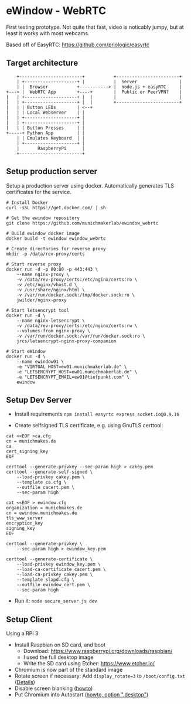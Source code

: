# eWindow - WebRTC
First testing prototype. Not quite that fast, video is noticably jumpy, but at least it works with most webcams.

Based off of EasyRTC: https://github.com/priologic/easyrtc

## Target architecture
```
    +------------------------+           +------------------------+
    | +--------------------+ |           |  Server                |
    | |  Browser           +-----------> |  node.js + easyRTC     |
+---> |  WebRTC App        +----+        |  Public or PeerVPN?    |
|   | +--------------------+ |  |        |                        |
|   | +--------------------+ |  |        +------------------------+
|   | | Button LEDs        | <--+
|   | | Local Webserver    | |
|   | +--------------------+ |
|   | +--------------------+ |
|   | | Button Presses     | |
+-----+ Python App         | |
    | | Emulates Keyboard  | |
    | +--------------------+ |
    |       RaspberryPi      |
    +------------------------+
```

## Setup production server
Setup a production server using docker. Automatically generates TLS certificates for the service.

```
# Install Docker
curl -sSL https://get.docker.com/ | sh

# Get the ewindow repository
git clone https://github.com/munichmakerlab/ewindow_webrtc

# Build ewindow docker image
docker build -t ewindow ewindow_webrtc

# Create directories for reverse proxy
mkdir -p /data/rev-proxy/certs

# Start reverse proxy
docker run -d -p 80:80 -p 443:443 \
    --name nginx-proxy \
    -v /data/rev-proxy/certs:/etc/nginx/certs:ro \
    -v /etc/nginx/vhost.d \
    -v /usr/share/nginx/html \
    -v /var/run/docker.sock:/tmp/docker.sock:ro \
    jwilder/nginx-proxy

# Start letsencrypt tool
docker run -d \
    --name nginx-letsencrypt \
    -v /data/rev-proxy/certs:/etc/nginx/certs:rw \
    --volumes-from nginx-proxy \
    -v /var/run/docker.sock:/var/run/docker.sock:ro \
    jrcs/letsencrypt-nginx-proxy-companion

# Start eWindow
docker run -d \
    --name ewindow01 \
    -e "VIRTUAL_HOST=ew01.munichmakerlab.de" \
    -e "LETSENCRYPT_HOST=ew01.munichmakerlab.de" \
    -e "LETSENCRYPT_EMAIL=ew01@tiefpunkt.com" \
    ewindow
```

## Setup Dev Server
* Install requirements
  `npm install easyrtc express socket.io@0.9.16`

* Create selfsigned TLS certificate, e.g. using GnuTLS certtool:

```
cat <<EOF >ca.cfg
cn = munichmakes.de
ca
cert_signing_key
EOF

certtool --generate-privkey --sec-param high > cakey.pem
certtool --generate-self-signed \
    --load-privkey cakey.pem \
    --template ca.cfg \
    --outfile cacert.pem \
    --sec-param high

cat <<EOF > ewindow.cfg
organization = munichmakes.de
cn = ewindow.munichmakes.de
tls_www_server
encryption_key
signing_key
EOF

certtool --generate-privkey \
    --sec-param high > ewindow_key.pem

certtool --generate-certificate \
    --load-privkey ewindow_key.pem \
    --load-ca-certificate cacert.pem \
    --load-ca-privkey cakey.pem \
    --template slapd.cfg \
    --outfile ewindow_cert.pem \
    --sec-param high
```

* Run it: `node secure_server.js dev`

## Setup Client
Using a RPi 3
* Install Raspbian on SD card, and boot
  * Download: https://www.raspberrypi.org/downloads/raspbian/
  * I used the full desktop image
  * Write the SD card using Etcher: https://www.etcher.io/
* Chromium is now part of the standard image
* Rotate screen if necessary: Add ```display_rotate=3``` to ```/boot/config.txt``` ([Details](https://www.raspberrypi.org/forums/viewtopic.php?f=108&t=120793))
* Disable screen blanking ([howto](https://www.raspberrypi.org/forums/viewtopic.php?f=66&t=18200))
* Put Chromium into Autostart ([howto, option ".desktop"](https://raspberry.tips/raspberrypi-einsteiger/raspberry-pi-autostart-von-skripten-und-programmen-einrichten/))

